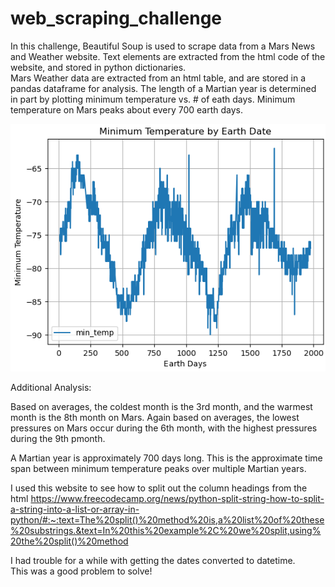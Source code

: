 # web_scraping_challenge
In this challenge, Beautiful Soup is used to scrape data from a Mars News and Weather website.  Text elements are extracted from the html code of the website, and stored in python dictionaries.  
Mars Weather data are extracted from an html table, and are stored in a pandas dataframe for analysis.  The length of a Martian year is determined in part by plotting minimum temperature vs. # of eath days.  Minimum temperature on Mars peaks about every 700 earth days.

![Minimum temp vs Earth Days](image.png)

Additional Analysis:

Based on averages, the coldest month is the 3rd month, and the warmest month is the 8th month on Mars.
Again based on averages, the lowest pressures on Mars occur during the 6th month, with the highest pressures during the 9th pmonth.

A Martian year is approximately 700 days long.  This is the approximate time span between minimum temperature peaks over multiple Martian years.

I used this website to see how to split out the column headings from the html
https://www.freecodecamp.org/news/python-split-string-how-to-split-a-string-into-a-list-or-array-in-python/#:~:text=The%20split()%20method%20is,a%20list%20of%20these%20substrings.&text=In%20this%20example%2C%20we%20split,using%20the%20split()%20method


I had trouble for a while with getting the dates converted to datetime.  
This was a good problem to solve!


